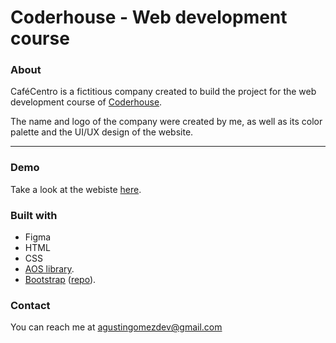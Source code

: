 # Coderhouse - Web development course

### About
CaféCentro is a fictitious company created to build the project for the web development course of [Coderhouse](https://www.coderhouse.com).

The name and logo of the company were created by me, as well as its color palette and the UI/UX design of the website.

---

### Demo
Take a look at the webiste [here](https://agustingomezdev.github.io/coderhouse-web-development-course/).

### Built with
- Figma
- HTML
- CSS
- [AOS library](https://github.com/michalsnik/aos).
- [Bootstrap](https://getbootstrap.com/) ([repo](https://github.com/AgustinGomezDev/coderhouse-web-development-course-bootstrap)).

### Contact 
You can reach me at agustingomezdev@gmail.com